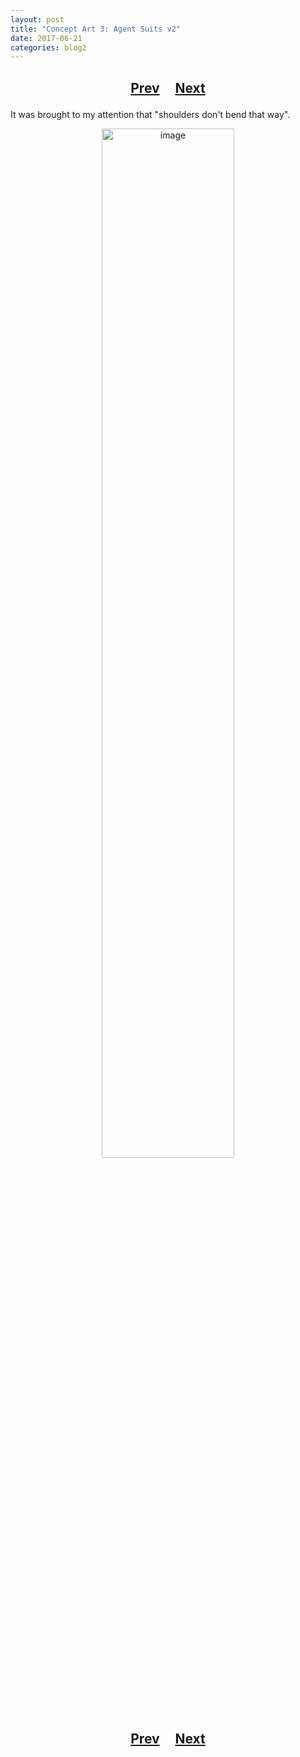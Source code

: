 ```yaml
---
layout: post
title: "Concept Art 3: Agent Suits v2"
date: 2017-06-21
categories: blog2
---
```


<h2>
  <p style="text-align:center;">
    <a href="/wingsofthechorus/archive/2017/05/29/conceptart2">Prev</a>
    &nbsp;&nbsp;&nbsp;
    <a href="/wingsofthechorus/archive/2017/06/25/conceptart4">Next</a>
  </p>
</h2>

It was brought to my attention that "shoulders don't bend that way".

<p style="text-align:center;">
  <img src="/wingsofthechorus/images/conceptart/ca3.png" width="65%" alt="image"/>
</p>

<h2>
  <p style="text-align:center;">
    <a href="/wingsofthechorus/archive/2017/05/29/conceptart2">Prev</a>
    &nbsp;&nbsp;&nbsp;
    <a href="/wingsofthechorus/archive/2017/06/25/conceptart4">Next</a>
  </p>
</h2>
